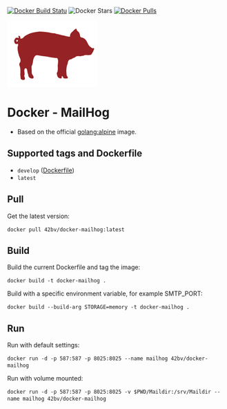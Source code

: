 [![Docker Build Statu](https://img.shields.io/docker/build/42BV/docker-mailhog.svg)](https://hub.docker.com/r/42BV/docker-mailhog/builds/) ![Docker Stars](https://img.shields.io/docker/stars/42BV/docker-mailhog.svg) [![Docker Pulls](https://img.shields.io/docker/pulls/42BV/docker-mailhog.svg)](https://hub.docker.com/r/42BV/docker-mailhog/) 

[![MailHog](https://github.com/42BV/docker-mailhog/blob/master/logo.png?raw=true)](https://github.com/mailhog/MailHog) 

# Docker - MailHog

- Based on the official [golang:alpine](https://hub.docker.com/_/golang/) image.

## Supported tags and Dockerfile

- `develop` ([Dockerfile](https://raw.githubusercontent.com/42BV/docker-mailhog/develop/Dockerfile))
- `latest`


## Pull  

Get the latest version:
```
docker pull 42bv/docker-mailhog:latest
```

## Build  

Build the current Dockerfile  and tag the image:   
```
docker build -t docker-mailhog .
```

Build with a specific environment variable, for example SMTP_PORT:   
```
docker build --build-arg STORAGE=memory -t docker-mailhog .
```

## Run
  
Run with default settings:
```
docker run -d -p 587:587 -p 8025:8025 --name mailhog 42bv/docker-mailhog
```

Run with volume mounted: 
```
docker run -d -p 587:587 -p 8025:8025 -v $PWD/Maildir:/srv/Maildir --name mailhog 42bv/docker-mailhog
```

